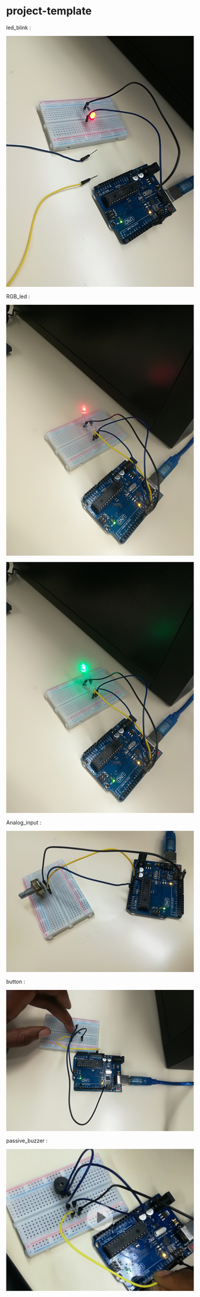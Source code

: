# project-template

led_blink :

![led_blink](IMG_20191113_173503.jpg)


RGB_led :

![rgb_led](IMG_20191113_180331.jpg)

![rgb_led](IMG_20191113_180332.jpg)


Analog_input :

![analog_input](IMG_20191113_185604.jpg)


button :

![button](IMG_20191113_183643.jpg)

passive_buzzer :

![passive_buzzer](IMG_20191118_152328.png)


